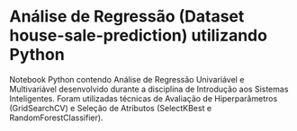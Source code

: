 # Análise de Regressão (Dataset house-sale-prediction) utilizando Python
Notebook Python contendo Análise de Regressão Univariável e Multivariável desenvolvido durante a disciplina de Introdução aos Sistemas Inteligentes.
Foram utilizadas técnicas de Avaliação de Hiperparâmetros (GridSearchCV) e Seleção de Atributos (SelectKBest e RandomForestClassifier).
